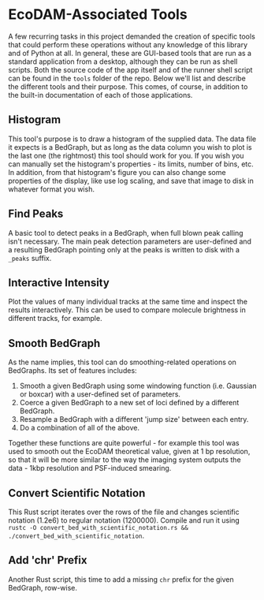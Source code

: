 # EcoDAM-Associated Tools

A few recurring tasks in this project demanded the creation of specific tools that could perform these operations without any knowledge of this library and of Python at all. In general, these are GUI-based tools that are run as a standard application from a desktop, although they can be run as shell scripts. Both the source code of the app itself and of the runner shell script can be found in the `tools` folder of the repo. Below we'll list and describe the different tools and their purpose. This comes, of course, in addition to the built-in documentation of each of those applications.

## Histogram
This tool's purpose is to draw a histogram of the supplied data. The data file it expects is a BedGraph, but as long as the data column you wish to plot is the last one (the rightmost) this tool should work for you. If you wish you can manually set the histogram's properties - its limits, number of bins, etc. In addition, from that histogram's figure you can also change some properties of the display, like use log scaling, and save that image to disk in whatever format you wish.

## Find Peaks
A basic tool to detect peaks in a BedGraph, when full blown peak calling isn't necessary. The main peak detection parameters are user-defined and a resulting BedGraph pointing only at the peaks is written to disk with a `_peaks` suffix.

## Interactive Intensity
Plot the values of many individual tracks at the same time and inspect the results interactively. This can be used to compare molecule brightness in different tracks, for example.

## Smooth BedGraph
As the name implies, this tool can do smoothing-related operations on BedGraphs. Its set of features includes:

1. Smooth a given BedGraph using some windowing function (i.e. Gaussian or boxcar) with a user-defined set of parameters.
2. Coerce a given BedGraph to a new set of loci defined by a different BedGraph.
3. Resample a BedGraph with a different 'jump size' between each entry.
4. Do a combination of all of the above.

Together these functions are quite powerful - for example this tool was used to smooth out the EcoDAM theoretical value, given at 1 bp resolution, so that it will be more similar to the way the imaging system outputs the data - 1kbp resolution and PSF-induced smearing.

## Convert Scientific Notation
This Rust script iterates over the rows of the file and changes scientific notation (1.2e6) to regular notation (1200000). Compile and run it using `rustc -O convert_bed_with_scientific_notation.rs && ./convert_bed_with_scientific_notation`.

## Add 'chr' Prefix
Another Rust script, this time to add a missing `chr` prefix for the given BedGraph, row-wise.
